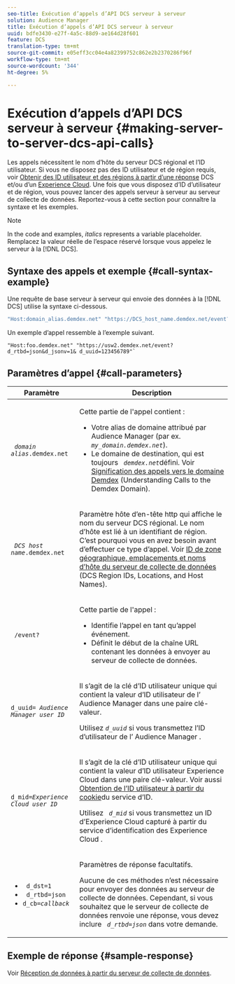 ```yaml
---
seo-title: Exécution d’appels d’API DCS serveur à serveur
solution: Audience Manager
title: Exécution d’appels d’API DCS serveur à serveur
uuid: bdfe3430-e27f-4a5c-88d9-ae164d28f601
feature: DCS
translation-type: tm+mt
source-git-commit: e05eff3cc04e4a82399752c862e2b2370286f96f
workflow-type: tm+mt
source-wordcount: '344'
ht-degree: 5%

---
```



# Exécution d’appels d’API DCS serveur à serveur {#making-server-to-server-dcs-api-calls}

Les appels nécessitent le nom d’hôte du serveur DCS régional et l’ID utilisateur. Si vous ne disposez pas des ID utilisateur et de région requis, voir [Obtenir des ID utilisateur et des régions à partir d’une réponse](/help/using/api/dcs-intro/dcs-s2s/dcs-aam-ids.md) DCS et/ou d’un [Experience Cloud](/help/using/api/dcs-intro/dcs-s2s/dcs-mcid-ids.md). Une fois que vous disposez d’ID d’utilisateur et de région, vous pouvez lancer des appels serveur à serveur au serveur de collecte de données. Reportez-vous à cette section pour connaître la syntaxe et les exemples.

>[!NOTE]
>
>In the code and examples, *italics* represents a variable placeholder. Remplacez la valeur réelle de l’espace réservé lorsque vous appelez le serveur à la [!DNL DCS].

## Syntaxe des appels et exemple {#call-syntax-example}

Une requête de base serveur à serveur qui envoie des données à la [!DNL DCS] utilise la syntaxe ci-dessous.

```js
"Host:domain_alias.demdex.net" "https://DCS_host_name.demdex.net/event?d_rtbd=json&d_jsonv=1&d_uuid=userID
```

Un exemple d’appel ressemble à l’exemple suivant.

```
"Host:foo.demdex.net" "https://usw2.demdex.net/event?d_rtbd=json&d_jsonv=1& d_uuid=123456789"`
```

## Paramètres d’appel {#call-parameters}

<table id="table_3AF4466009B64F0C9CBE7904A4096E0C"> 
 <thead> 
  <tr> 
   <th colname="col1" class="entry"> Paramètre </th> 
   <th colname="col2" class="entry"> Description </th> 
  </tr> 
 </thead>
 <tbody> 
  <tr> 
   <td colname="col1"> <p><code> <i>domain alias</i>.demdex.net</code> </p> </td> 
   <td colname="col2"> <p>Cette partie de l'appel contient : </p> <p> 
     <ul id="ul_3EDA9C7BA6794D06BCB07A75A9BD2372"> 
      <li id="li_74624CA78D6F4536A8164AE1FA1DECB9">Votre alias de domaine attribué par <span class="keyword"> Audience Manager</span> (par ex. <i><code> my_domain.demdex.net</code></i>). </li> 
      <li id="li_08ABE91CA247403AA480B3FB4BEF83BA">Le domaine de destination, qui est toujours <i><code> demdex.net</code></i>défini. Voir <a href="../../../reference/demdex-calls.md">Signification des appels vers le domaine Demdex</a> (Understanding Calls to the Demdex Domain). </li> 
     </ul> </p> </td> 
  </tr> 
  <tr> 
   <td colname="col1"> <p><code> <i>DCS host name</i>.demdex.net</code> </p> </td> 
   <td colname="col2"> <p>Paramètre hôte d’en-tête http qui affiche le nom du serveur <span class="wintitle"> DCS</span> régional. Le nom d’hôte est lié à un identifiant de région. C’est pourquoi vous en avez besoin avant d’effectuer ce type d’appel. Voir <a href="../../../api/dcs-intro/dcs-api-reference/dcs-regions.md">ID de zone géographique, emplacements et noms d’hôte du serveur de collecte de données</a> (DCS Region IDs, Locations, and Host Names). </p> </td> 
  </tr> 
  <tr> 
   <td colname="col1"> <p><code> /event?</code> </p> </td> 
   <td colname="col2"> <p>Cette partie de l'appel : </p> <p> 
     <ul id="ul_6332444A305A4F12A7CBE471CA508516"> 
      <li id="li_1C5C111B2B0E4621B3FC0C20D6516041">Identifie l’appel en tant qu’appel événement. </li> 
      <li id="li_DBCE9B1C70604A629ECD7AC0A9052198">Définit le début de la chaîne URL contenant les données à envoyer au serveur de collecte de données. </li> 
     </ul> </p> </td> 
  </tr> 
  <tr> 
   <td colname="col1"> <p><code>d_uuid= <i>Audience Manager user ID</i></code> </p> </td> 
   <td colname="col2"> <p>Il s’agit de la clé d’ID utilisateur unique qui contient la valeur d’ID utilisateur de l’ <span class="keyword"> Audience Manager</span> dans une paire clé-valeur. </p> <p>Utilisez <code><i>d_uuid</i></code> si vous transmettez l’ID d’utilisateur de l’ <span class="keyword"> Audience Manager</span> . </p> </td>
  </tr> 
  <tr> 
   <td colname="col1"> <p><code>d_mid=<i>Experience Cloud user ID</i></code> </p> </td> 
   <td colname="col2"> <p>Il s’agit de la clé d’ID utilisateur unique qui contient la valeur d’ID utilisateur <span class="keyword"> Experience Cloud</span> dans une paire clé-valeur. Voir aussi <a href="../../../api/dcs-intro/dcs-s2s/dcs-mcid-ids.md#get-user-ids-from-service-cookie"> Obtention de l’ID utilisateur à partir du cookie</a>du service d’ID. </p> <p>Utilisez <i><code> d_mid</code></i> si vous transmettez un ID <span class="keyword"> d’Experience Cloud</span> capturé à partir du service d’identification des <span class="keyword"> Experience Cloud</span> . </p> </td> 
  </tr> 
  <tr> 
   <td colname="col1"> <p> 
     <ul id="ul_36E2C1A0538D4D2C94DFC1335720A524"> 
      <li id="li_8902EED431CE4F0189A94868FA52DB1F"><code> d_dst=1</code> </li> 
      <li id="li_4B6B29499D444E31808DE0A9AA0442D0"><code> d_rtbd=json</code> </li> 
      <li id="li_3430CD0438604B83BE6437E6EC480816"><code>d_cb=<i>callback</i></code> </li> 
     </ul> </p> </td> 
   <td colname="col2"> <p>Paramètres de réponse facultatifs. </p> <p> Aucune de ces méthodes n’est nécessaire pour envoyer des données au <span class="wintitle"> serveur de collecte de données</span>. Cependant, si vous souhaitez que le serveur de collecte de données <span class="wintitle"> renvoie une réponse, vous devez inclure</span> <i><code> d_rtbd=json</code></i> dans votre demande. </p> </td> 
  </tr> 
 </tbody> 
</table>

## Exemple de réponse {#sample-response}

Voir [Réception de données à partir du serveur de collecte de données](../../../api/dcs-intro/dcs-event-calls/dcs-url-receive.md).
